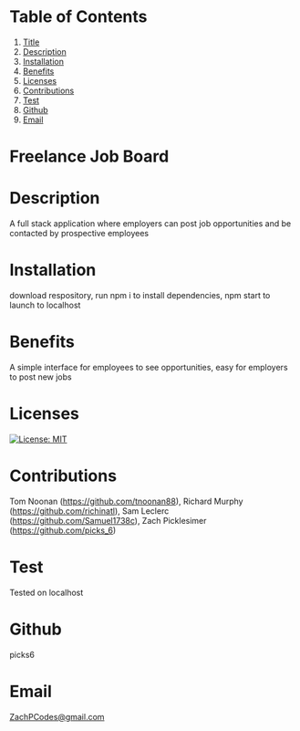 # Table of Contents
  1. [Title](#Title)
  2. [Description](#Description)
  3. [Installation](#Installation)
  4. [Benefits](#Benefits)
  5. [Licenses](#Licenses)
  6. [Contributions](#Contributions)
  7. [Test](#Test)
  8. [Github](#Github)
  9. [Email](#Email)
  
  # Freelance Job Board
# Description
A full stack application where employers can post job opportunities and be contacted by prospective employees
# Installation
download respository, run npm i to install dependencies, npm start to launch to localhost
# Benefits
A simple interface for employees to see opportunities, easy for employers to post new jobs
# Licenses
[![License: MIT](https://img.shields.io/badge/License-MIT-yellow.svg)](https://opensource.org/licenses/MIT)
# Contributions
Tom Noonan (https://github.com/tnoonan88), Richard Murphy (https://github.com/richinatl), Sam Leclerc (https://github.com/Samuel1738c), Zach Picklesimer (https://github.com/picks_6)
# Test
Tested on localhost
# Github
picks6
# Email
ZachPCodes@gmail.com
